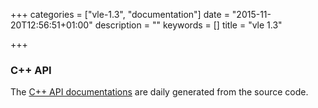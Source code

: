 +++
categories = ["vle-1.3", "documentation"]
date = "2015-11-20T12:56:51+01:00"
description = ""
keywords = []
title = "vle 1.3"

+++



### C++ API

The [C++ API documentations](http://www.vle-project.org/doxygen/dev/) are daily
generated from the source code.
